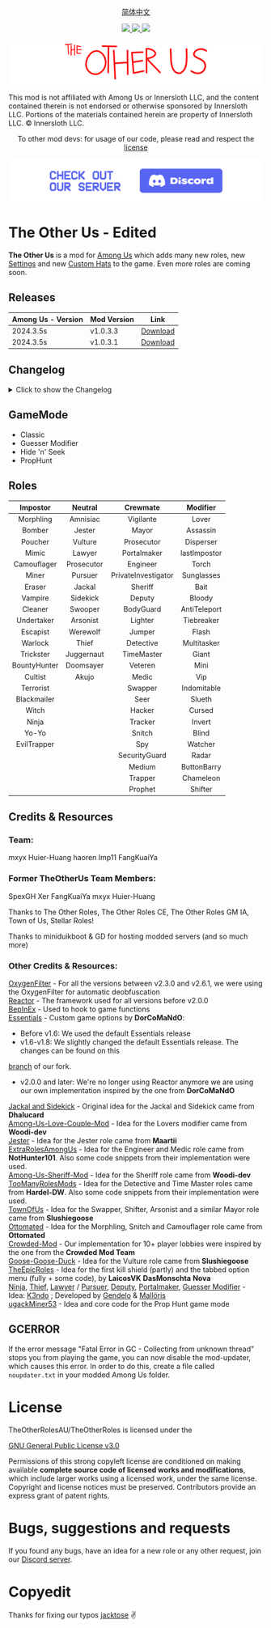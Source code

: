 <p align="center"> <a href="README_ZH-CN.md"> 简体中文 </a> </p>

<p align="center"><a href="https://github.com/mxyx-club/TheOtherUs-Edited/releases/"><img src="https://badgen.net/github/release/mxyx-club/TheOtherUs-Edited">    <img src="https://badgen.net/github/assets-dl/mxyx-club/TheOtherUs-Edited">    <img src="https://badgen.net/github/watchers/mxyx-club/TheOtherUs-Edited"></a></p>

![mod banner](./Images/TOU_Logo.png)


This mod is not affiliated with Among Us or Innersloth LLC, and the content contained therein is not endorsed or otherwise sponsored by Innersloth LLC. Portions of the materials contained herein are property of Innersloth LLC. © Innersloth LLC.

<p align="center">To other mod devs: for usage of our code, please read and respect the <a href="#license">license</a></p>

[![Discord](./Images/TOR_server.png)](https://discord.gg/yspVyP5meR)

# The Other Us - Edited

**The Other Us** is a mod for [Among Us](https://store.steampowered.com/app/945360/Among_Us) which adds many new roles, new [Settings](#settings) and new [Custom Hats](#custom-hats) to the game.
Even more roles are coming soon.

## Releases
| Among Us - Version| Mod Version | Link |
|----------|-------------|-----------------|
| 2024.3.5s    | v1.0.3.3 | [Download](https://github.com/mxyx-club/TheOtherUs-Edited/releases/download/v1.0.3.3/TheOtherUs.zip)    |
| 2024.3.5s    | v1.0.3.1 | [Download](https://github.com/mxyx-club/TheOtherUs/releases/download/v1.0.3.1/TheOtherUs.zip)    |



## Changelog

<details>
  <summary>Click to show the Changelog</summary>


###  v1.0.3.2:

 - #### Newly added

    - New Modifier: LastImposter (gain lower kill cooldown when there is only 1 imposter left)
    - When born may choose to born on random vents
    - New ending added: And Then There Were None
    - Akujo: Update with the true love can't win together with the original team
    - Chameleon: Will not be given to Swooper and Ninja
    - ButtonBarry: Won't be given to the Mayor
    - Snitch: Can't be guessed during the meeting after being exposed, and now given an option of expose the range of Neutral
    - Jumper & Escapist: Given option that can increase numbers of teleportation, to avoid the problem of only teleport once a round
    - Snitch：目前可以在会议中查看邪恶玩家（还无法查看具体职业）

 - #### Bug fixed:

    - Jackal: Fix the problem that Jackal can still destroy
    - Swapper: Fix the problem that Swapper can't fix destructions


###  v1.0.3.1:

 - #### Newly added

    - New role added: Prophet 
    - Poucher: changed to be Imposters used only
    - Snitch: remake, return to old version (Not fully functional)
    - Flash: Fix the problem of no speed up

### v1.0.3:

 - #### Based on TheOtherRoles - v4.5.2 

    - Compatible for v2024.3.5
    - Add a "Stop" button when game is about to start
    - Detective: optimize the slow movement when footprints appears
    - Medic: Is now also displayed in meetings to players who can see it, with brackets around the name

 - #### Newly added:

    - New Modifiers added: ButtonBarry and Flash
    - Detective: Autopsy report now changes to examine the role and color of the murderer
    - Medic: Autopsy report now add information of role and color of the murderer
    - Jumper & Escapist: Add an option that after the mmeting the marked spot won't being resetted
    - Disperser: Add an option to teleport to vents

 - #### Newly added:

    - Fix the bug in Guesser Modifier players will be given multiple roles
    - Torch: Fix the bug of torch's Vision


###  v1.0.2:

 - #### 新增内容

    - New role added: Akujo
    - Replace buttons with no text and add button texts in games
    - Undertaker: add the option of increase speed


 ###  v1.0.1:

 - #### Based on TheOtherUs - v1.3.4

 - #### Newly added:

    - New roles added: Juggernaut and Doomsayer
    - Synchronized cooldown at the start of game
    - Integrating the "CrowdedMod" feature into the game
    - Better map options
    - Added ModTranslation, more convinent for further translation on mods with other languages
    - Fungle: add with randomly born and more spots for Disperser
    - Torch: Add an option to increase the rate of Vision
    - Shifter: Add the option that can switch Neutral Roles
    - Bait: Newly add the option of only being given to Crewmates
    - Swooper: Now a Neutral role not an Imposter Role
    - Jackal: Newly added with a option that Imposters can see if their teammates get turned to Sidekick
    - Neutral: Their tasks are now fake so their tasks won't impact on Crewmates
    - Amnisiac: Delete the limitation of fake Tasks (Amnisiac may do Tasks before acquire a role, but won't impact on Crewmates)

 - #### Bugs fixed

    - Pursuer: Can't win with other teams except Imposters
    - Fungle: Fix the Vision problem
    - Torch: Fix the Vision problem
    - Sheriff: Fix the problem that can't figure out who is the Deputy in the game
    - Fix other bugs

</details>

## GameMode

- Classic
- Guesser Modifier
- Hide 'n' Seek
- PropHunt


## Roles

|   Impostor   |  Neutral   |      Crewmate       |   Modifier   |
| :----------: | :--------: | :-----------------: | :----------: |
|  Morphling   |  Amnisiac  |      Vigilante      |    Lover     |
|    Bomber    |   Jester   |        Mayor        |   Assassin   |
|   Poucher    |  Vulture   |     Prosecutor      |  Disperser   |
|    Mimic     |   Lawyer   |     Portalmaker     | lastImpostor |
| Camouflager  | Prosecutor |      Engineer       |    Torch     |
|    Miner     |  Pursuer   | PrivateInvestigator |  Sunglasses  |
|    Eraser    |   Jackal   |       Sheriff       |     Bait     |
|   Vampire    |  Sidekick  |       Deputy        |    Bloody    |
|   Cleaner    |  Swooper   |      BodyGuard      | AntiTeleport |
|  Undertaker  |  Arsonist  |       Lighter       |  Tiebreaker  |
|   Escapist   |  Werewolf  |       Jumper        |    Flash     |
|   Warlock    |   Thief    |      Detective      | Multitasker  |
|  Trickster   | Juggernaut |     TimeMaster      |    Giant     |
| BountyHunter | Doomsayer  |       Veteren       |     Mini     |
|   Cultist    |   Akujo    |        Medic        |     Vip      |
|  Terrorist   |            |       Swapper       | Indomitable  |
| Blackmailer  |            |        Seer         |    Slueth    |
|    Witch     |            |       Hacker        |    Cursed    |
|    Ninja     |            |       Tracker       |    Invert    |
|    Yo-Yo     |            |       Snitch        |    Blind     |
| EvilTrapper  |            |         Spy         |   Watcher    |
|              |            |    SecurityGuard    |    Radar     |
|              |            |       Medium        | ButtonBarry  |
|              |            |       Trapper       |  Chameleon   |
|              |            |       Prophet       |   Shifter    |



## Credits & Resources
<p align="center">

### Team:
mxyx    Huier-Huang    haoren    Imp11    FangKuaiYa

### Former TheOtherUs Team Members:
SpexGH    Xer    FangKuaiYa    mxyx    Huier-Huang


Thanks to The Other Roles, The Other Roles CE, The Other Roles GM IA, Town of Us, Stellar Roles!

Thanks to miniduikboot & GD for hosting modded servers (and so much more)


### Other Credits & Resources:

</p>

[OxygenFilter](https://github.com/NuclearPowered/Reactor.OxygenFilter) - For all the versions between v2.3.0 and v2.6.1, we were using the OxygenFilter for automatic deobfuscation\
[Reactor](https://github.com/NuclearPowered/Reactor) - The framework used for all versions before v2.0.0\
[BepInEx](https://github.com/BepInEx) - Used to hook to game functions\
[Essentials](https://github.com/DorCoMaNdO/Reactor-Essentials) - Custom game options by **DorCoMaNdO**:
- Before v1.6: We used the default Essentials release
- v1.6-v1.8: We slightly changed the default Essentials release. The changes can be found on this 

[branch](https://github.com/Eisbison/Reactor-Essentials/tree/feature/TheOtherRoles-Adaption) of our fork.
- v2.0.0 and later: We're no longer using Reactor anymore we are using our own implementation inspired by the one from **DorCoMaNdO**

[Jackal and Sidekick](https://www.twitch.tv/dhalucard) - Original idea for the Jackal and Sidekick came from **Dhalucard**\
[Among-Us-Love-Couple-Mod](https://github.com/Woodi-dev/Among-Us-Love-Couple-Mod) - Idea for the Lovers modifier came from **Woodi-dev**\
[Jester](https://github.com/Maartii/Jester) - Idea for the Jester role came from **Maartii**\
[ExtraRolesAmongUs](https://github.com/NotHunter101/ExtraRolesAmongUs) - Idea for the Engineer and Medic role came from **NotHunter101**. Also some code snippets from their implementation were used.\
[Among-Us-Sheriff-Mod](https://github.com/Woodi-dev/Among-Us-Sheriff-Mod) - Idea for the Sheriff role came from **Woodi-dev**\
[TooManyRolesMods](https://github.com/Hardel-DW/TooManyRolesMods) - Idea for the Detective and Time Master roles came from **Hardel-DW**. Also some code snippets from their implementation were used.\
[TownOfUs](https://github.com/slushiegoose/Town-Of-Us) - Idea for the Swapper, Shifter, Arsonist and a similar Mayor role came from **Slushiegoose**\
[Ottomated](https://twitter.com/ottomated_) - Idea for the Morphling, Snitch and Camouflager role came from **Ottomated**\
[Crowded-Mod](https://github.com/CrowdedMods/CrowdedMod) - Our implementation for 10+ player lobbies were inspired by the one from the **Crowded Mod Team**\
[Goose-Goose-Duck](https://store.steampowered.com/app/1568590/Goose_Goose_Duck) - Idea for the Vulture role came from **Slushiegoose**\
[TheEpicRoles](https://github.com/LaicosVK/TheEpicRoles) - Idea for the first kill shield (partly) and the tabbed option menu (fully + some code), by **LaicosVK** **DasMonschta** **Nova**\
[Ninja](#ninja), [Thief](#thief), [Lawyer](#lawyer) / [Pursuer](#pursuer), [Deputy](#deputy), [Portalmaker](#portalmaker), [Guesser Modifier](#guesser-modifier) - Idea: [K3ndo](https://github.com/K3ndoo) ; Developed by [Gendelo](https://github.com/gendelo3) & [Mallöris](https://github.com/Mallaris) \
[ugackMiner53](https://github.com/ugackMiner53/PropHunt) - Idea and core code for the Prop Hunt game mode


## GCERROR
If the error message "Fatal Error in GC - Collecting from unknown thread" stops you from playing the game, you can now disable the mod-updater, which causes this error.
In order to do this, create a file called `noupdater.txt` in your modded Among Us folder.

# License
TheOtherRolesAU/TheOtherRoles is licensed under the

[GNU General Public License v3.0](https://github.com/TheOtherRolesAU/TheOtherRoles/blob/main/LICENSE)

Permissions of this strong copyleft license are conditioned on making available **complete source code of licensed works and modifications**, which include larger works using a licensed work, under the same license. Copyright and license notices must be preserved. Contributors provide an express grant of patent rights.

# Bugs, suggestions and requests

If you found any bugs, have an idea for a new role or any other request, join our [Discord server](https://discord.gg/77RkMJHWsM).

# Copyedit
Thanks for fixing our typos [jacktose](https://github.com/jacktose) ✌️
